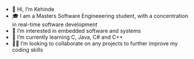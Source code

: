 - 👋 Hi, I’m Kehinde
- 🎓 I am a Masters Software Engineeering student, with a concentration in real-time software development
- 👀 I’m interested in embedded software and systems
- 🧠 I’m currently learning C, Java, C# and C++
- 🤝🏽 I’m looking to collaborate on any projects to further improve my coding skills


<!---
kabioye2/kabioye2 is a ✨ special ✨ repository because its `README.md` (this file) appears on your GitHub profile.
You can click the Preview link to take a look at your changes.
--->
